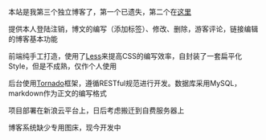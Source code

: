 本站是我第三个独立博客了，第一个已遗失，第二个在[这里](http://pythonerjing.sinaapp.com/)

提供本人登陆注销，博文的编写（添加标签）、修改、删除，游客评论，链接编辑的博客基本功能

前端纯手工打造，使用了[Less](http://less.bootcss.com/)来提高CSS的编写效率，自封装了一套扁平化Style，但是不成熟，仅作个人使用

后台使用[Tornado](http://www.tornadoweb.cn/documentation)框架，遵循RESTful规范进行开发。数据库采用MySQL，markdown作为正文的编写格式

项目部署在新浪云平台上，日后考虑搬迁到自费服务器上

博客系统缺少专用图床，现今开发中